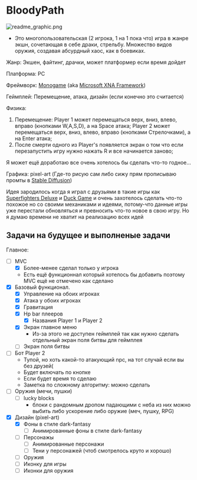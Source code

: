 # BloodyPath

![readme_graphic.png](https://i.imgur.com/nlxxV2P.png)

- Это многопользовательская (2 игрока, 1 на 1 пока что) игра в жанре экшн, сочетающая в себе драки, стрельбу. Множество видов оружия, создавая абсурдный хаос, как в боевиках.

Жанр: Экшен, файтинг, драчки, может платформер если время дойдет

Платформа: PC

Фреймворк: [Monogame](https://github.com/MonoGame/MonoGame) (aka [Microsoft XNA Framework](https://en.wikipedia.org/wiki/Microsoft_XNA))

Геймплей: Перемещение, атака, дизайн (если конечно это считается)

Физика: 
1.	Перемещение: Player 1 может перемещаться верх, вниз, влево, вправо (кнопками W,A,S,D), а на Space атака; Player 2 может перемещаться верх, вниз, влево, вправо (кнопками Стрелочками), а на Enter атака;
2. После смерти одного из Player's появляется экран о том что если перезапустить игру нужно нажать R и все начинается заново;

Я может ещё доработаю все очень хотелось бы сделать что-то годное...

Графика: pixel-art (Где-то рисую сам либо сижу прям прописываю промты в [Stable Diffusion](https://github.com/AUTOMATIC1111/stable-diffusion-webui))

Идея зародилось когда я играл с друзьями в такие игры как [Superfighters Deluxe](https://store.steampowered.com/app/855860/Superfighters_Deluxe/) и [Duck Game](https://store.steampowered.com/app/312530/Duck_Game/) и очень захотелось сделать что-то похожое но со своими механиками и идеями, потому-что данные игры уже перестали обновляться и превносить что-то новое в свою игру. Но я думаю времени не хватит на реализацию всех идей

## Задачи на будущее и выполненые задачи

Главное:

- [ ] MVC
    - [x] Более-менее сделал только у игрока
    - Есть ещё функционнал который хотелось бы добавить поэтому MVC ещё не отмечено как сделано
- [x] Базовый функционал.
    - [x] Управление на обоих игроках
    - [x] Атака у обоих игроках
    - [x] Гравитация
    - [x] Hp bar плееров
        - [x] Названия Player 1 и Player 2
    - [x] Экран главное меню
        - Из-за этого не доступен геймплей так как нужно сделать отдельный экран поля битвы для геймплея
    - [ ] Экран поля битвы
- [ ] Бот Player 2
    - Тупой, но хоть какой-то атакующий npc, на тот случай если вы без друзей(
    - Будет включать по кнопке
    - Если будет время то сделаю
    - Заметка по сложному алгоритму: можно сделать 
- [ ] Оружия (мечи, пушки)
    - [ ] lucky blocks 
        - блоки с рандомным дропом падающими с неба из них можно выбить либо ускорение либо оружие (меч, пушку, RPG)
- [x] Дизайн (pixel-art)
    - [x] Фоны в стиле dark-fantasy
        - [ ] Анимированные фоны в стиле dark-fantasy
    - [ ] Персонажы
        - [ ] Анимированные персонажи
        - [ ] Тени у персонажей (чтоб смотрелось круто и хорошо)
    - [ ] Оружия
    - [ ] Иконку для игры
    - [ ] Иконки для оружия